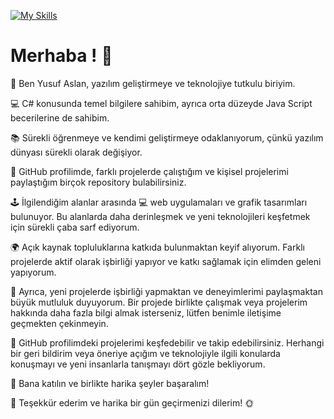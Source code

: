 [![My Skills](https://skillicons.dev/icons?i=html,js,css,cs,ae,ps)](https://skillicons.dev)
<h1> Merhaba ! 👋 </h1>

🌟 Ben Yusuf Aslan, yazılım geliştirmeye ve teknolojiye tutkulu biriyim. 

💻 C# konusunda temel bilgilere sahibim, ayrıca orta düzeyde Java Script becerilerine de sahibim.

📚 Sürekli öğrenmeye ve kendimi geliştirmeye odaklanıyorum, çünkü yazılım dünyası sürekli olarak değişiyor.

🚀 GitHub profilimde, farklı projelerde çalıştığım ve kişisel projelerimi paylaştığım birçok repository bulabilirsiniz. 

🕹️ İlgilendiğim alanlar arasında 💻 web uygulamaları ve grafik tasarımları bulunuyor. Bu alanlarda daha derinleşmek ve yeni teknolojileri keşfetmek için sürekli çaba sarf ediyorum.

🌍 Açık kaynak topluluklarına katkıda bulunmaktan keyif alıyorum. Farklı projelerde aktif olarak işbirliği yapıyor ve katkı sağlamak için elimden geleni yapıyorum. 

🤝 Ayrıca, yeni projelerde işbirliği yapmaktan ve deneyimlerimi paylaşmaktan büyük mutluluk duyuyorum. Bir projede birlikte çalışmak veya projelerim hakkında daha fazla bilgi almak isterseniz, lütfen benimle iletişime geçmekten çekinmeyin.

🔎 GitHub profilimdeki projelerimi keşfedebilir ve takip edebilirsiniz. Herhangi bir geri bildirim veya öneriye açığım ve teknolojiyle ilgili konularda konuşmayı ve yeni insanlarla tanışmayı dört gözle bekliyorum. 

🌟 Bana katılın ve birlikte harika şeyler başaralım!

🙏 Teşekkür ederim ve harika bir gün geçirmenizi dilerim! 🌞
